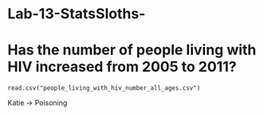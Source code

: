 # Lab-13-StatsSloths-

# Has the number of people living with HIV increased from 2005 to 2011?

```{r}
read.csv("people_living_with_hiv_number_all_ages.csv")
```


Katie -> Poisoning
